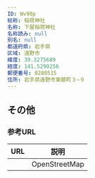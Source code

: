 ```yaml
---
ID: Wv98p
総称: 稲荷神社
名称: 下屋稲荷神社
名称読み: null
別名: null
都道府県: 岩手県
区域: 遠野市
緯度: 39.3275689
経度: 141.5290256
郵便番号: 0280515
住所: 岩手県遠野市東舘町３−９
---
```


## その他

### 参考URL

| URL | 説明          |
| --- | ------------- |
|     | OpenStreetMap |
